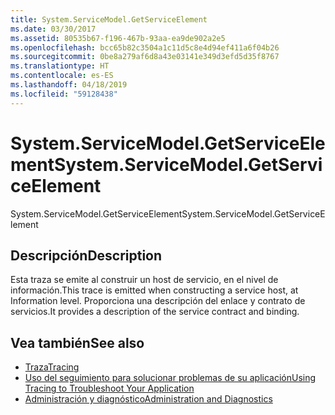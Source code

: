 ```yaml
---
title: System.ServiceModel.GetServiceElement
ms.date: 03/30/2017
ms.assetid: 80535b67-f196-467b-93aa-ea9de902a2e5
ms.openlocfilehash: bcc65b82c3504a1c11d5c8e4d94ef411a6f04b26
ms.sourcegitcommit: 0be8a279af6d8a43e03141e349d3efd5d35f8767
ms.translationtype: HT
ms.contentlocale: es-ES
ms.lasthandoff: 04/18/2019
ms.locfileid: "59128438"
---
```

# <a name="systemservicemodelgetserviceelement"></a><span data-ttu-id="6e3bd-102">System.ServiceModel.GetServiceElement</span><span class="sxs-lookup"><span data-stu-id="6e3bd-102">System.ServiceModel.GetServiceElement</span></span>
<span data-ttu-id="6e3bd-103">System.ServiceModel.GetServiceElement</span><span class="sxs-lookup"><span data-stu-id="6e3bd-103">System.ServiceModel.GetServiceElement</span></span>  
  
## <a name="description"></a><span data-ttu-id="6e3bd-104">Descripción</span><span class="sxs-lookup"><span data-stu-id="6e3bd-104">Description</span></span>  
 <span data-ttu-id="6e3bd-105">Esta traza se emite al construir un host de servicio, en el nivel de información.</span><span class="sxs-lookup"><span data-stu-id="6e3bd-105">This trace is emitted when constructing a service host, at Information level.</span></span> <span data-ttu-id="6e3bd-106">Proporciona una descripción del enlace y contrato de servicios.</span><span class="sxs-lookup"><span data-stu-id="6e3bd-106">It provides a description of the service contract and binding.</span></span>  
  
## <a name="see-also"></a><span data-ttu-id="6e3bd-107">Vea también</span><span class="sxs-lookup"><span data-stu-id="6e3bd-107">See also</span></span>

- [<span data-ttu-id="6e3bd-108">Traza</span><span class="sxs-lookup"><span data-stu-id="6e3bd-108">Tracing</span></span>](../../../../../docs/framework/wcf/diagnostics/tracing/index.md)
- [<span data-ttu-id="6e3bd-109">Uso del seguimiento para solucionar problemas de su aplicación</span><span class="sxs-lookup"><span data-stu-id="6e3bd-109">Using Tracing to Troubleshoot Your Application</span></span>](../../../../../docs/framework/wcf/diagnostics/tracing/using-tracing-to-troubleshoot-your-application.md)
- [<span data-ttu-id="6e3bd-110">Administración y diagnóstico</span><span class="sxs-lookup"><span data-stu-id="6e3bd-110">Administration and Diagnostics</span></span>](../../../../../docs/framework/wcf/diagnostics/index.md)
